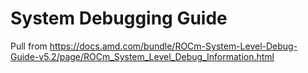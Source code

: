 # System Debugging Guide

Pull from <https://docs.amd.com/bundle/ROCm-System-Level-Debug-Guide-v5.2/page/ROCm_System_Level_Debug_Information.html>
